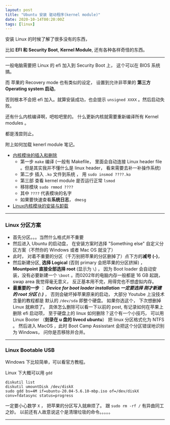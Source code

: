 ```yaml
---
layout: post
title: "Ubuntu 安装 驱动程序(kernel module)"
date: 2020-10-14T00:20:00Z
tags: [linux]
---
```




安装 Linux 的时候了解了很多没有的东西， 

比如 **EFI 和 Security Boot**, **Kernel Module**, 还有各种各样奇怪的东西。

---

一般电脑需要把 Linux 的 efi 加入到 Security Boot 上， 这个可以在 BIOS 系统搞。 

而 苹果的 Recovery mode 也有类似的设定， 设置到允许非苹果的 **第三方Operating system 启动**。 

否则根本不会把 efi 加入。就算安装成功，也会提示 `unsigned XXXX` 。然后启动失败。 



还有什么内核编译啊，吧啦吧里的。 什么更新内核就需要重新编译所有 Kernel modules  。

都是浅尝则止。 



附上如何加载 kenerl module 笔记。 

- [内核模块的插入和删除](https://www.bilibili.com/video/av41629905/) 
  - 第一步 `make` 编译 (一般有 Makefile， 里面会自动连接 Linux header file 。但是其实我并不懂什么是 linux header， 看来需要去补一补操作系统)
  - 第二步 插入 `.ko` 文件到系统 ， 用 `sudo insmod ????.ko` 
  - 第三部 查看 kernel module 是否运行正常 `lsmod ` 
  - 移除模块 `sudo rmmod ????` 
  - 其中 `????`  代表模块的名字
  - 如果要快速查看**系统日志**， `dmesg`
- [Linux内核模块的安装与卸载](https://blog.csdn.net/weiyidemaomao/article/details/19327159)



---

### Linux 分区方案

- 首先分区。。。当然什么格式并不重要
- 然后进入 Ubuntu 的启动盘， 在安装方案时选择 "Something else" 自定义分区方案（不然你的 Windows 或者 Mac OS 就没了） 
- 此时， 对着不重要的分区（千万别把苹果的分区删掉了）点下方的**减号 (-)**，
- 然后新建分区, **选择 Logical** (否则 primary 会把苹果的分区挤掉) ， **Mountpoint 直接全部选择 root** (显示为 `\`)   ， 因为 Boot loader 会自动安装，没有必要新建一个 `\boot` 。而0202年的电脑内存一般都是 16 GB 起跳， swap area 我觉得毫无意义， 反正基本用不完，用得完也不想虚拟内存。
- **最重要的一步** ： ***Device for boot loader installation 一定要选择 刚才新建的 root 分区 (`\`)*** ， 否则会破坏掉苹果原来的启动， 大部分 Youtube 上没技术含量的教程都是 默认的 `/dev/sda` 即整个硬盘。 如果你选这个， 下次想删掉 Linux 就麻烦了。 具体怎么删除可以看一下以前的 post, 有记录如何在苹果上删除 efi 启动项， 至于硬盘上的 linux 如何删除？这个有一个小技巧， 可以用 Linux Booter （**刻录在 u 盘的 livecd ubuntu**） 把 linux 分区格式化为 NTFS 。 然后进入 MacOS ，此时 Boot Camp Assisstant 会把这个分区错误地识别为 Windows， 问你是否移除并合并。 

---

### Linux Bootable USB 

Windows 下比较简单，可以看官方教程。 

Linux 下大概可以用 `gdd` 

```shell
diskutil list 
diskutil umountDisk /dev/diskX
sudo gdd bs=4M if=ubuntu-20.04-5.6.10-mbp.iso of=/dev/diskX conv=fdatasync status=progress
```

一定要小心数学 `X` ， 把苹果的分区写入就麻烦了。 跟 `sudo rm -rf /` 有异曲同工之妙。 以前还有人故意说这个是清理垃圾的命令。。。。。

---



  

